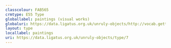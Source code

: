 ```yaml
---
classcolour: FAB565
crmtype: E55 Type
globallabel: paintings (visual works)
globaluri: https://data.ligatus.org.uk/unruly-objects/http://vocab.getty.edu/aat/300033618
layout: type
locallabel: paintings
uri: https://data.ligatus.org.uk/unruly-objects/type/7
---
```

